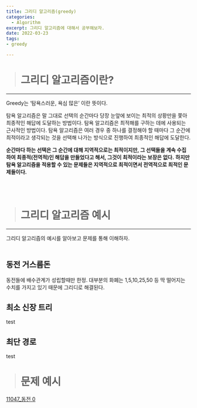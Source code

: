 ```yaml
---
title: 그리디 알고리즘(greedy)
categories: 
  - Algorithm
excerpt: 그리디 알고리즘에 대해서 공부해보자.
date: 2022-03-23
tags:
- greedy

---
```




> # 그리디 알고리즘이란?
---

Greedy는 ‘탐욕스러운, 욕심 많은’ 이란 뜻이다.

탐욕 알고리즘은 말 그대로 선택의 순간마다 당장 눈앞에 보이는 최적의 상황만을 쫓아 최종적인 해답에 도달하는 방법이다.
탐욕 알고리즘은 최적해를 구하는 데에 사용되는 근사적인 방법이다.
탐욕 알고리즘은 여러 경우 중 하나를 결정해야 할 때마다 그 순간에 최적이라고 생각되는 것을 선택해 나가는 방식으로 진행하여 최종적인 해답에 도달한다.

**순간마다 하는 선택은 그 순간에 대해 지역적으로는 최적이지만, 그 선택들을 계속 수집하여 최종적(전역적)인 해답을 만들었다고 해서, 그것이 최적이라는 보장은 없다.**
**하지만 탐욕 알고리즘을 적용할 수 있는 문제들은 지역적으로 최적이면서 전역적으로 최적인 문제들이다.**      


<br />
<br />



> # 그리디 알고리즘 예시
---

그리디 알고리즘의 예시를 알아보고 문제를 통해 이해하자.
<br />
<br />

## 동전 거스름돈

동전들에 배수관계가 성립할때만 한정.
대부분의 화폐는 1,5,10,25,50 등 딱 떨어지는 수치를 가지고 있기 때문에 그리디로 해결된다.


## 최소 신장 트리
test


## 최단 경로

test



> # 문제 예시

[11047_동전 0](https://lee-jisang.github.io/baekjoon/2022/04/14/11047%EB%8F%99%EC%A0%84-0/)


